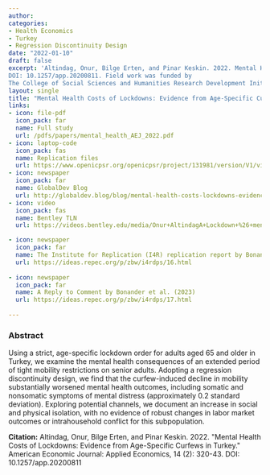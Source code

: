 ```yaml
---
author: 
categories:
- Health Economics
- Turkey
- Regression Discontinuity Design
date: "2022-01-10"
draft: false
excerpt: 'Altindag, Onur, Bilge Erten, and Pinar Keskin. 2022. Mental Health Costs of Lockdowns: Evidence from Age-Specific Curfews in Turkey. **American Economic Journal: Applied Economics**, 14 (2): 320-43.
DOI: 10.1257/app.20200811. Field work was funded by 
The College of Social Sciences and Humanities Research Development Initiative at Northeastern University.'
layout: single
title: "Mental Health Costs of Lockdowns: Evidence from Age-Specific Curfews in Turkey"
links:
- icon: file-pdf
  icon_pack: far
  name: Full study  
  url: /pdfs/papers/mental_health_AEJ_2022.pdf
- icon: laptop-code
  icon_pack: fas
  name: Replication files
  url: https://www.openicpsr.org/openicpsr/project/131981/version/V1/view
- icon: newspaper
  icon_pack: far
  name: GlobalDev Blog
  url: http://globaldev.blog/blog/mental-health-costs-lockdowns-evidence-curfews-turkey
- icon: video
  icon_pack: fas
  name: Bentley TLN 
  url: https://videos.bentley.edu/media/Onur+AltindagA+Lockdown+%26+mental+health/1_zg5c110g?_ga=2.57554030.597439100.1618371692-104916621.1611206386

- icon: newspaper
  icon_pack: far
  name: The Institute for Replication (I4R) replication report by Bonander et al. (2023)
  url: https://ideas.repec.org/p/zbw/i4rdps/16.html 
  
- icon: newspaper
  icon_pack: far
  name: A Reply to Comment by Bonander et al. (2023)
  url: https://ideas.repec.org/p/zbw/i4rdps/17.html
 
---
```


### Abstract 

Using a strict, age-specific lockdown order for adults aged 65 and older in Turkey, we examine the mental health consequences of an extended period of tight mobility restrictions on senior adults. Adopting a regression discontinuity design, we find that the curfew-induced decline in mobility substantially worsened mental health outcomes, including somatic and nonsomatic symptoms of mental distress (approximately 0.2 standard deviation). Exploring potential channels, we document an increase in social and physical isolation, with no evidence of robust changes in labor market outcomes or intrahousehold conflict for this subpopulation.

**Citation:** Altindag, Onur, Bilge Erten, and Pinar Keskin. 2022. "Mental Health Costs of Lockdowns: Evidence from Age-Specific Curfews in Turkey." American Economic Journal: Applied Economics, 14 (2): 320-43.
DOI: 10.1257/app.20200811




